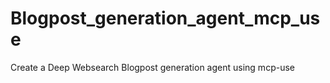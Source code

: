 # Blogpost_generation_agent_mcp_use
Create a Deep Websearch Blogpost generation agent using mcp-use
